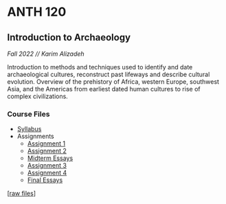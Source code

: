 # ANTH 120
## Introduction to Archaeology
<i> Fall 2022 // Karim Alizadeh </i>

Introduction to methods and techniques used to identify and date archaeological cultures, reconstruct past lifeways and describe cultural evolution. Overview of the prehistory of Africa, western Europe, southwest Asia, and the Americas from earliest dated human cultures to rise of complex civilizations.

### Course Files
* [Syllabus](/noncosci-courses/ANTH120/ANTH120%20Syllabus.pdf)
* Assignments
    * [Assignment 1](/noncosci-courses/ANTH120/Mishra_Swasti_ANTH120_Assignment1.pdf)
    * [Assignment 2](/noncosci-courses/ANTH120/Mishra_Swasti_ANTH120_Assignment2.pdf)
    * [Midterm Essays](/noncosci-courses/ANTH120/Mishra_Swasti_ANTH120_MidtermEssays.pdf)
    * [Assignment 3](/noncosci-courses/ANTH120/Mishra_Swasti_ANTH120_Assignment3.pdf)
    * [Assignment 4](/noncosci-courses/ANTH120/Mishra_Swasti_ANTH120_Assignment4.pdf)
    * [Final Essays](/noncosci-courses/ANTH120/Mishra_Swasti_ANTH120_MidtermEssays.pdf)

[[raw files](/noncosci-courses/ANTH120/ANTH120%20Docx)]
